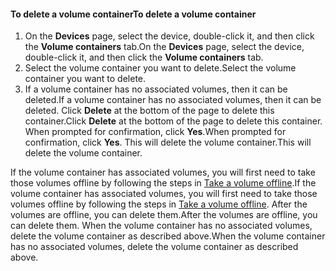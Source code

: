 <!--author=SharS last changed: 9/16/15-->

#### <a name="to-delete-a-volume-container"></a><span data-ttu-id="9bcb2-101">To delete a volume container</span><span class="sxs-lookup"><span data-stu-id="9bcb2-101">To delete a volume container</span></span>
1. <span data-ttu-id="9bcb2-102">On the **Devices** page, select the device, double-click it, and then click the **Volume containers** tab.</span><span class="sxs-lookup"><span data-stu-id="9bcb2-102">On the **Devices** page, select the device, double-click it, and then click the **Volume containers** tab.</span></span>
2. <span data-ttu-id="9bcb2-103">Select the volume container you want to delete.</span><span class="sxs-lookup"><span data-stu-id="9bcb2-103">Select the volume container you want to delete.</span></span>
3. <span data-ttu-id="9bcb2-104">If a volume container has no associated volumes, then it can be deleted.</span><span class="sxs-lookup"><span data-stu-id="9bcb2-104">If a volume container has no associated volumes, then it can be deleted.</span></span> <span data-ttu-id="9bcb2-105">Click **Delete** at the bottom of the page to delete this container.</span><span class="sxs-lookup"><span data-stu-id="9bcb2-105">Click **Delete** at the bottom of the page to delete this container.</span></span> <span data-ttu-id="9bcb2-106">When prompted for confirmation, click **Yes**.</span><span class="sxs-lookup"><span data-stu-id="9bcb2-106">When prompted for confirmation, click **Yes**.</span></span> <span data-ttu-id="9bcb2-107">This will delete the volume container.</span><span class="sxs-lookup"><span data-stu-id="9bcb2-107">This will delete the volume container.</span></span>

<span data-ttu-id="9bcb2-108">If the volume container has associated volumes, you will first need to take those volumes offline by following the steps in [Take a volume offline](../articles/storsimple/storsimple-manage-volumes.md#take-a-volume-offline).</span><span class="sxs-lookup"><span data-stu-id="9bcb2-108">If the volume container has associated volumes, you will first need to take those volumes offline by following the steps in [Take a volume offline](../articles/storsimple/storsimple-manage-volumes.md#take-a-volume-offline).</span></span> <span data-ttu-id="9bcb2-109">After the volumes are offline, you can delete them.</span><span class="sxs-lookup"><span data-stu-id="9bcb2-109">After the volumes are offline, you can delete them.</span></span> <span data-ttu-id="9bcb2-110">When the volume container has no associated volumes, delete the volume container as described above.</span><span class="sxs-lookup"><span data-stu-id="9bcb2-110">When the volume container has no associated volumes, delete the volume container as described above.</span></span>

